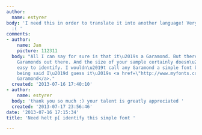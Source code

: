 ```yaml
---
author:
  name: estyrer
body: 'I need this in order to translate it into another language! Very important
  :( '
comments:
- author:
    name: Jan
    picture: 112311
  body: "All I can say for sure is that it\u2019s a Garamond. But there are many many
    Garamonds out there. And the size of your sample certainly doesn\u2019t make it
    easy to identify. I wouldn\u2019t call any Garamond a simple font btw. All that
    being said I\u2019d guess it\u2019s <a href=\"http://www.myfonts.com/fonts/mti/garamond/\">Monotype
    Garamond</a>."
  created: '2013-07-16 17:40:10'
- author:
    name: estyrer
  body: 'thank you so much :) your talent is greatly appreciated '
  created: '2013-07-17 23:56:46'
date: '2013-07-16 17:15:34'
title: 'Need helt p[ identify this simple font '

---
```


